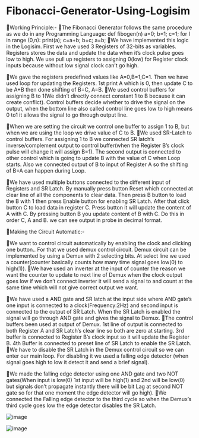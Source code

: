 # Fibonacci-Generator-Using-Logisim


Working Principle:-
The Fibonacci Generator follows the same procedure as we do in any Programming Language:
def fibogen(n)
	a=0;
	b=1;
	c=1;
for I in range (0,n):
	print(a);
	c=a+b;
	b=c;
	a=b;
We have implemented this logic in the Logisim. First we have used 3 Registers of 32-bits  as variables. Registers stores the data and update the data when it’s clock pulse goes low to high. We use pull up registers to assigning 0(low) for Register clock inputs because without low signal clock can’t go high.

We gave the registers predefined values like A=0,B=1,C=1. Then we have used loop for updating the Registers. 1st print A which is 0, then update C to be A+B then done shifting of B=C, A=B.
We used control buffers for assigning B to 1(We didn’t directly connect constant 1 to B because it can create conflict). Control buffers decide whether to drive the signal on the output, when the bottom line also called control line goes low to high means 0 to1 it allows the signal to go through output line.

When we are setting the circuit we control one buffer to assign 1 to B, but when we are using the loop we drive value of C to B.
We used SR-Latch to control buffers. For assigning 1 to B we connected SR latch’s inverse/complement output to control buffer(when the Register B’s clock pulse will change it will assign B=1). The second output is connected to other control which is going to update B with the value of C when Loop starts. Also we connected output of B to input of Register A so the shifting of B=A can happen during Loop.

We have used multiple buttons connected to the different input of Registers and SR Latch. By manually press button Reset which  connected at clear line of all the components to clear data. Then press B button to load the B with 1 then press Enable button for enabling SR Latch. After that click button C to load data in register C. Press button it will update the content of A with C. By pressing button B you update content of B with C. Do this in order C, A and B. we can see output in probe in decimal format.






Making the Circuit Automatic:-

We want to control circuit automatically by enabling the clock and clicking one button.. For that we used demux control circuit. Demux circuit can be implemented by using a Demux with 2 selecting bits. At select line we used a counter(counter basically counts how many time signal goes low(0) to high(1)).
We have used an inverter at the input of counter the reason we want  the counter to  update to next line  of Demux when the clock output goes low if we don’t connect inverter it will send a signal to and count  at the same time which will not give correct output we want.

We have used a AND gate and SR latch at the input side where AND gate’s one input is connected to a clock(Frequency:2Hz) and second input is connected to the output of SR Latch. When the SR Latch is enabled the signal will go through AND gate and gives the signal to Demux.
The control buffers been used at output of Demux. 1st line of output is  connected to  both Register A and SR Latch’s clear line so both are zero at starting. 3rd buffer is connected to Register B’s clock input so it will update the Register B. 4th Buffer is connected to preset line of SR Latch to enable the SR Latch.
We have to disable the SR Latch in the Demux control circuit so we can enter our main loop. For disabling it we used a falling edge detector (when signal goes high to low it detect it and send a brief signal).

We made the falling edge detector using one AND gate and two NOT gates(When input is low(0) 1st input will be high(1) and 2nd will be low(0) but signals don’t propagate instantly there will be bit Lag at second NOT gate so for that one moment the edge detector will go high).
We connected the Falling edge detector to the third cycle so  when the Demux’s third cycle goes low the edge detector disables the SR Latch.


![image](https://github.com/Dangerpool0003/Fibonacci-Generator-Using-Logisim/assets/131488631/21852fd6-ad27-4b49-8654-6712a1c34984)

![image](https://github.com/Dangerpool0003/Fibonacci-Generator-Using-Logisim/assets/131488631/656b959c-c265-43fd-a990-41de38096cc3)



